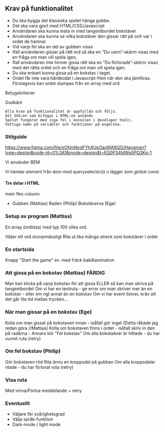 ## Krav på funktionalitet

- Du ska bygga det klassiska spelet hänga gubbe.
- Det ska vara gjort med HTML/CSS/Javascript
- Användaren ska kunna mata in med tangentbordet bokstäver
- Användaren ska kunna se vilka bokstäver den gissar rätt på och var i ordet de hamnar
- Vid varje fel ska en del av gubben visas
- Ifall användaren gissar på rätt ord så ska en ”Du vann”-skärm visas med en fråga om man vill spela igen,
- Ifall användaren inte hinner gissa rätt ska en ”Du förlorade”-skärm visas med det rätta ordet och en fråga om man vill spela igen.
- Du ska enbart kunna gissa på en bokstav i taget.
- Ordet får inte vara hårdkodat i Javascript-filen när den ska jämföras. Förslagsvis kan ordet slumpas från en array med ord.

Betygskriterier

Godkänt

    Alla krav på funktionalitet är uppfyllda och följs.
    Att SVG:en som bifogas i HTML:en används
    Spelet fungerar med inga fel i konsolen i developer tools.
    Vettiga namn på variabler och funktioner på engelska.

### Stilguide

https://www.figma.com/file/sOfimNogFYh4UpOaoWA9QG/Hangman?type=design&node-id=0%3A1&mode=design&t=EQ0P34IdWq5PQ3Kp-1

Vi använder BEM

Vi hämtar element från dom med queryselector(i) o lägger som global const

#### Tre delar i HTML

main flex column

- Gubben (Mattias)
  Raden (Philip)
  Bokstäverna (Ege)

### Setup av program (Mattias)

En array (ordlista) med typ 100 olika ord.

Väljer ett ord slumpmässitgt
Rita ut lika många streck som bokstäver i ordet

### En startsida

Knapp "Start the game"
ev. med fräck bakåtanimation

### Att gissa på en bokstav (Mattias) FÄRDIG

Man kan klicka på varje bokstav för att gissa ELLER så kan man skriva på tangentbordet
Om vi har en textruta - ge error om man skriver mer än en bokstav - eller om ngt annat än en bokstav
Om vi har event listner, kräv att det går lite tid mellan trycken...

### När man gissar på en bokstav (Ege)

Kolla om man gissat på bokstaven innan - isåfall gör inget (Detta råkade jag redan göra //Mattias)
Kolla om bokstaven finns i ordet - isåfall skriv in den på raderna - Annars kör "Fel bokstav"
Om alla bokstaäver är hittade - du har vunnit ruta (retry)

### Om fel bokstav (Philip)

Gör bokstaven röd
Rita ännu en kroppsdel på gubben
Om alla kroppsdelar ritade - du har förlorat ruta (retry)

### Visa ruta

Med vinna/Förloa meddelande + retry

### Eventuellt

- Väljare för svårighetsgrad
- Välja språk-funktion
- Dark-mode / light mode
